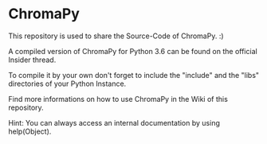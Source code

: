 # ChromaPy


This repository is used to share the Source-Code of ChromaPy. :)

A compiled version of ChromaPy for Python 3.6 can be found on the official Insider thread.

To compile it by your own don't forget to include the "include\" and the "libs\" directories of your Python Instance.

Find more informations on how to use ChromaPy in the Wiki of this repository. 

Hint: You can always access an internal documentation by using help(Object).
